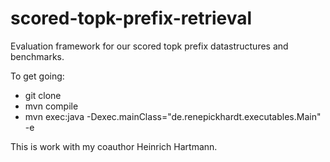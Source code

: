 scored-topk-prefix-retrieval
============================

Evaluation framework for our scored topk prefix datastructures and benchmarks. 

To get going:

* git clone
* mvn compile
* mvn exec:java -Dexec.mainClass="de.renepickhardt.executables.Main" -e

This is work with my coauthor Heinrich Hartmann.
